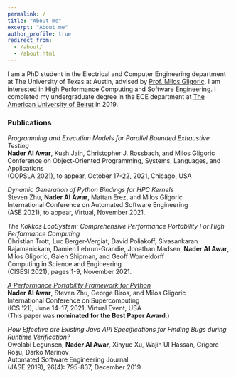 ```yaml
---
permalink: /
title: "About me"
excerpt: "About me"
author_profile: true
redirect_from: 
  - /about/
  - /about.html
---
```


I am a PhD student in the Electrical and Computer
Engineering department at The University of Texas at Austin, advised
by [Prof. Milos Gligoric](http://users.ece.utexas.edu/~gligoric/). I am
interested in High Performance Computing and Software Engineering. I
completed my undergraduate degree in the ECE department at [The American
University of Beirut](https://www.aub.edu.lb/) in 2019.

### Publications

*Programming and Execution Models for Parallel Bounded Exhaustive Testing*\
**Nader Al Awar**, Kush Jain, Christopher J. Rossbach, and Milos Gligoric\
Conference on Object-Oriented Programming, Systems, Languages, and Applications\
(OOPSLA 2021), to appear, October 17-22, 2021, Chicago, USA

*Dynamic Generation of Python Bindings for HPC Kernels*\
Steven Zhu, **Nader Al Awar**, Mattan Erez, and Milos Gligoric\
International Conference on Automated Software Engineering\
(ASE 2021), to appear, Virtual, November 2021.

*The Kokkos EcoSystem: Comprehensive Performance Portability For High Performance Computing*\
Christian Trott, Luc Berger-Vergiat, David Poliakoff, Sivasankaran Rajamanickam, Damien Lebrun-Grandie, Jonathan Madsen, **Nader Al Awar**, Milos Gligoric, Galen Shipman, and Geoff Womeldorff\
Computing in Science and Engineering\
(CISESI 2021), pages 1-9, November 2021.

[*A Performance Portability Framework for Python*](https://naderalawar.github.io/files/AlAwarETAL21PyKokkos.pdf)\
**Nader Al Awar**, Steven Zhu, George Biros, and Milos Gligoric\
International Conference on Supercomputing\
(ICS ’21), June 14–17, 2021, Virtual Event, USA\
(This paper was **nominated for the Best Paper Award**.)

*How Effective are Existing Java API Specifications for Finding Bugs during Runtime Verification?*\
Owolabi Legunsen, **Nader Al Awar**, Xinyue Xu, Wajih Ul Hassan, Grigore Roşu, Darko Marinov\
Automated Software Engineering Journal\
(JASE 2019), 26(4): 795-837, December 2019

